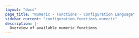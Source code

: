```yaml
---
layout: "docs"
page_title: "Numeric - Functions - Configuration Language"
sidebar_current: "configuration-functions-numeric"
description: |-
  Overview of available numeric functions
---
```

